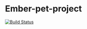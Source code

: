 # Ember-pet-project

[![Build Status](https://travis-ci.org/NE05KY/ember-pet-project.svg?branch=master)](https://travis-ci.org/NE05KY/ember-pet-project)
